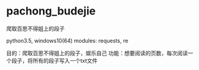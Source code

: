 # pachong_budejie
爬取百思不得姐上的段子

python3.5, windows10(64)
modules: requests, re

目的：爬取百思不得姐上的段子，娱乐自己
功能：想要阅读的页数，每次阅读一个段子，将所有的段子写入一个txt文件
